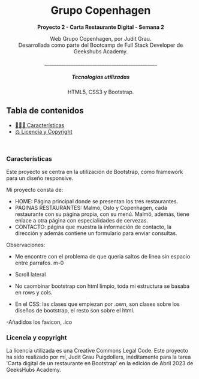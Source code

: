 <h1 align="center"> Grupo Copenhagen</h1>


__<p align="center">Proyecto 2 - Carta Restaurante Digital - Semana 2</p>__

<p align="center">Web Grupo Copenhagen, por Judit Grau.
<br>
Desarrollada como parte del Bootcamp de Full Stack Developer de Geekshubs Academy.</p>
<p align="center">_______________________________________________</p>


<h5 align="center"> Tecnologías utilizadas</h1>

<p align="center">HTML5, CSS3 y Bootstrap.

## Tabla de contenidos

- [👩🏻‍💻 Características](#Características)
- [⚖️ Licencia y Copyright](#licencia-y-copyright)
<br>

### Características 

Este proyecto se centra en la utilización de Bootstrap, como framework para un diseño responsive.

Mi proyecto consta de:

- HOME: Página principal donde se presentan los tres restaurantes.
- PÁGINAS RESTAURANTES: Malmö, Oslo y Copenhagen, cada restaurante con su página propia, con su menú. Malmö, además, tiene enlace a otra página con especialidades de cervezas.
- CONTACTO: página que muestra la información de contacto, la dirección y además contiene un formulario para enviar consultas.

Observaciones: 
- Me encontre con el problema de que queria saltos de linea sin espacio entre parrafos. m-0
- Scroll lateral 
- No caombinar bootstrap con html limpio, toda mi estructura se basaba en rows y cols.

- En el CSS: las clases que empiezan por .own, son clases sobre los diseños de bootstrap, el resto son sobre el html. 


-Añadidos los favicon, .ico

### Licencia y copyright
La licencia utilizada es una Creative Commons Legal Code.
Este proyecto ha sido realizado por mí, Judit Grau Puigdollers, inéditamente para la tarea 'Carta digital de un restaurante en Bootstrap' en la edición de Abril 2023 de GeeksHubs Academy.





